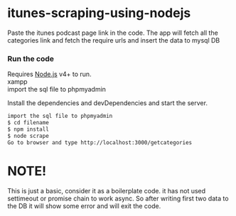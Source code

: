 # itunes-scraping-using-nodejs
Paste the itunes podcast page link in the code. The app will fetch all the categories link and fetch the require urls and insert the data
to mysql DB
 
### Run the code

Requires [Node.js](https://nodejs.org/) v4+ to run.
<br> xampp
<br> import the sql file to phpmyadmin

Install the dependencies and devDependencies and start the server.

```sh
import the sql file to phpmyadmin
$ cd filename
$ npm install 
$ node scrape
Go to browser and type http://localhost:3000/getcategories
```

# NOTE!
 This is just a basic, consider it as a boilerplate code. it has not used settimeout or promise chain to work async. So after writing first two data to the DB it will show some error and will exit the code.
